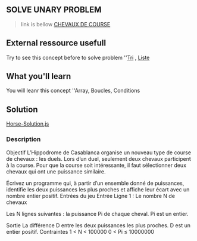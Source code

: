 ## SOLVE UNARY PROBLEM
 >link is bellow
[CHEVAUX DE COURSE](https://www.codingame.com/training/easy/horse-racing-duals)

## External ressource usefull
Try to see this concept before to solve problem
 ''[Tri](https://fr.wikipedia.org/wiki/Algorithme_de_tri) , [Liste](https://fr.wikipedia.org/wiki/Liste_%28informatique%29) 
## What you'll learn
You will leanr this concept
 ''Array, Boucles, Conditions

## Solution
[Horse-Solution.js](./Horse-Solution.js)

### Description

 Objectif
L’Hippodrome de Casablanca organise un nouveau type de course de chevaux : les duels. Lors d’un duel, seulement deux chevaux participent à la course. Pour que la course soit intéressante, il faut sélectionner deux chevaux qui ont une puissance similaire.

Écrivez un programme qui, à partir d’un ensemble donné de puissances, identifie les deux puissances les plus proches et affiche leur écart avec un nombre entier positif.
 	Entrées du jeu
Entrée
Ligne 1 : Le nombre N de chevaux

Les N lignes suivantes : la puissance Pi de chaque cheval. Pi est un entier.

Sortie
La différence D entre les deux puissances les plus proches. D est un entier positif.
Contraintes
1 < N < 100000
0 < Pi ≤ 10000000